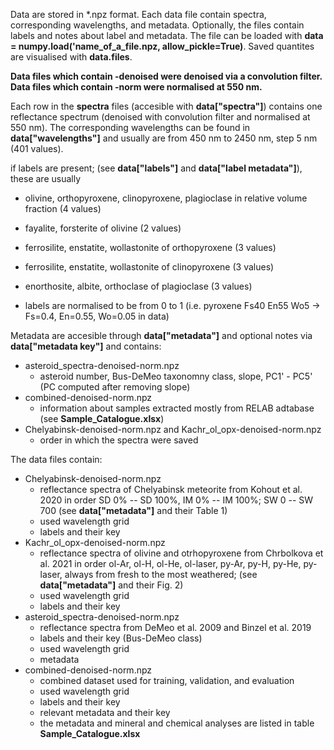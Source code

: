 Data are stored in *.npz format. Each data file contain spectra, corresponding wavelengths, and metadata. Optionally, the files contain labels and notes about label and metadata. The file can be loaded with **data = numpy.load('name_of_a_file.npz, allow_pickle=True)**. Saved quantites are visualised with **data.files**.

**Data files which contain -denoised were denoised via a convolution filter.**
**Data files which contain -norm were normalised at 550 nm.**

Each row in the **spectra** files (accesible with **data["spectra"]**) contains one reflectance spectrum (denoised with convolution filter and normalised at 550 nm). The corresponding wavelengths can be found in **data["wavelengths"]** and usually are from 450 nm to 2450 nm, step 5 nm (401 values).

if labels are present; (see **data["labels"]** and **data["label metadata"]**), these are usually
  - olivine, orthopyroxene, clinopyroxene, plagioclase in relative volume fraction (4 values)
  - fayalite, forsterite of olivine (2 values)
  - ferrosilite, enstatite, wollastonite of orthopyroxene (3 values)
  - ferrosilite, enstatite, wollastonite of clinopyroxene (3 values)
  - enorthosite, albite, orthoclase of plagioclase (3 values)
    
  - labels are normalised to be from 0 to 1 (i.e. pyroxene Fs40 En55 Wo5 -> Fs=0.4, En=0.55, Wo=0.05 in data)
 
Metadata are accesible through **data["metadata"]** and optional notes via **data["metadata key"]** and contains:
  - asteroid_spectra-denoised-norm.npz
    - asteroid number, Bus-DeMeo taxonomny class, slope, PC1' - PC5' (PC computed after removing slope)
  - combined-denoised-norm.npz
    - information about samples extracted mostly from RELAB adtabase (see **Sample_Catalogue.xlsx**)
  - Chelyabinsk-denoised-norm.npz and Kachr_ol_opx-denoised-norm.npz
    - order in which the spectra were saved

The data files contain:
- Chelyabinsk-denoised-norm.npz
  - reflectance spectra of Chelyabinsk meteorite from Kohout et al. 2020 in order SD 0% -- SD 100%, IM 0% -- IM 100%; SW 0 -- SW 700 (see **data["metadata"]** and their Table 1)
  - used wavelength grid
  - labels and their key
- Kachr_ol_opx-denoised-norm.npz
  - reflectance spectra of olivine and otrhopyroxene from Chrbolkova et al. 2021 in order ol-Ar, ol-H, ol-He, ol-laser, py-Ar, py-H, py-He, py-laser, always from fresh to the most weathered; (see **data["metadata"]** and their Fig. 2)
  - used wavelength grid
  - labels and their key
- asteroid_spectra-denoised-norm.npz
  - reflectance spectra from DeMeo et al. 2009 and Binzel et al. 2019
  - labels and their key (Bus-DeMeo class)
  - used wavelength grid
  - metadata
- combined-denoised-norm.npz
  - combined dataset used for training, validation, and evaluation
  - used wavelength grid
  - labels and their key
  - relevant metadata and their key
  - the metadata and mineral and chemical analyses are listed in table **Sample_Catalogue.xlsx**
  
